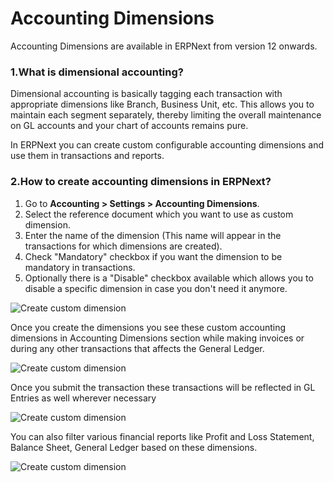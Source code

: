 <!-- add-breadcrumbs -->
# Accounting Dimensions

Accounting Dimensions are available in ERPNext from version 12 onwards.

### 1.What is dimensional accounting?
Dimensional accounting is basically tagging each transaction with appropriate dimensions like Branch, Business Unit, etc. This allows you to maintain each segment separately, thereby limiting the overall maintenance on GL accounts and your chart of accounts remains pure.

In ERPNext you can create custom configurable accounting dimensions and use them in transactions and reports.

### 2.How to create accounting dimensions in ERPNext?

1. Go to **Accounting > Settings > Accounting Dimensions**.
1. Select the reference document which you want to use as custom dimension.
1. Enter the name of the dimension (This name will appear in the transactions for which dimensions are created).
1. Check "Mandatory" checkbox if you want the dimension to be mandatory in transactions.
1. Optionally there is a "Disable" checkbox available which allows you to disable a specific dimension in case you don't need it anymore.

<img alt="Create custom dimension" class="screenshot" src="{{docs_base_url}}/assets/img/accounts/accounting-dimension.png">

Once you create the dimensions you see these custom accounting dimensions in Accounting Dimensions section while making invoices or during any other transactions that affects the General Ledger.

<img alt="Create custom dimension" class="screenshot" src="{{docs_base_url}}/assets/img/accounts/dimension-section.png">

Once you submit the transaction these transactions will be reflected in GL Entries as well wherever necessary

<img alt="Create custom dimension" class="screenshot" src="{{docs_base_url}}/assets/img/accounts/gl-entry.png">

You can also filter various financial reports like Profit and Loss Statement, Balance Sheet, General Ledger based on these dimensions.

<img alt="Create custom dimension" class="screenshot" src="{{docs_base_url}}/assets/img/accounts/report-dimension.png">